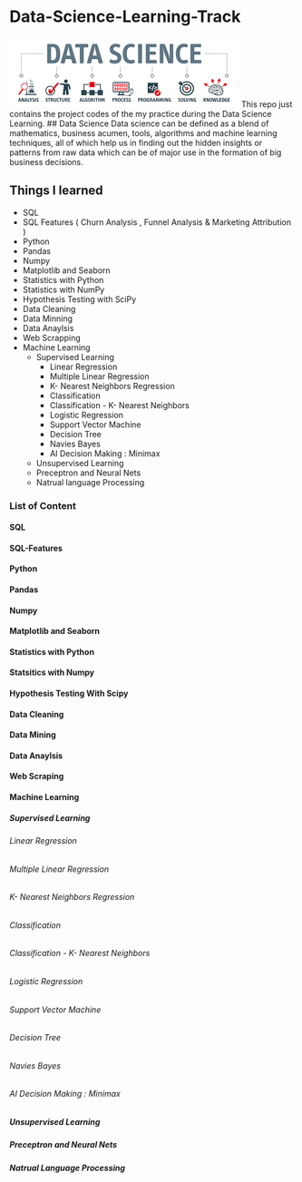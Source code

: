 # Data-Science-Learning-Track
<img src = "ds.png">
This repo just contains the project codes of the my practice during the Data Science Learning.
## Data Science
Data science can be defined as a blend of mathematics, business acumen, tools, algorithms and machine learning techniques, all of which help us in finding out the hidden insights or patterns from raw data which can be of major use in the formation of big business decisions.

## Things I learned
* SQL
* SQL Features ( Churn Analysis , Funnel Analysis & Marketing Attribution )
* Python 
* Pandas
* Numpy
* Matplotlib and Seaborn
* Statistics with Python
* Statistics with NumPy
* Hypothesis Testing with SciPy
* Data Cleaning
* Data Minning
* Data Anaylsis
* Web Scrapping
* Machine Learning 
	* Supervised Learning
		* Linear Regression
		* Multiple Linear Regression
		* K- Nearest Neighbors Regression
		* Classification
		* Classification - K- Nearest Neighbors
		* Logistic Regression
		* Support Vector Machine
		* Decision Tree
		* Navies Bayes
	 	 * AI Decision Making : Minimax
	* Unsupervised Learning
	* Preceptron and Neural Nets
	* Natrual language Processing

### List of Content
 
 #### SQL
 #### SQL-Features
 #### Python
 #### Pandas
 #### Numpy
 #### Matplotlib and Seaborn
 #### Statistics with Python
 #### Statsitics with Numpy
 #### Hypothesis Testing With Scipy
 #### Data Cleaning
 #### Data Mining
 #### Data Anaylsis
 #### Web Scraping
 #### Machine Learning
 ##### Supervised Learning
 ###### Linear Regression
 ###### Multiple Linear Regression
 ###### K- Nearest Neighbors Regression
 ######  Classification
 ######  Classification - K- Nearest Neighbors
 ######  Logistic Regression
 ######  Support Vector Machine
 ######  Decision Tree
 ######  Navies Bayes
 ###### AI Decision Making : Minimax
 ##### Unsupervised Learning
 ##### Preceptron and Neural Nets
 ##### Natrual Language Processing
